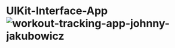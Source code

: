 # UIKit-Interface-App![workout-tracking-app-johnny-jakubowicz](https://user-images.githubusercontent.com/82379236/179546242-cd1f2047-7f18-4afc-8321-80c82a878cbd.png)
